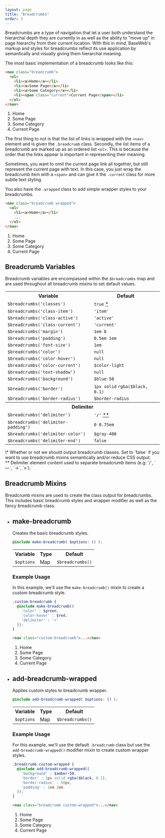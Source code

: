 ```yaml
---
layout: page
title: "Breadcrumbs"
order: 3
---
```


Breadcrumbs are a type of navigation that let a user both understand the hierarchal depth they are currently in as well as the ability to "move up" in page hierarchy from their current location. With this in mind, BaseWeb's markup and styles for breadcrumbs reflect its use application by semantically and visually giving them hierarchal meaning.

The most basic implementation of a breadcrumb looks like this:

```html
<nav class="breadcrumb">
  <ol>
    <li><a>Home</a></li>
    <li><a>Some Page</a></li>
    <li><a>Some Category</a></li>
    <li><span class="current">Current Page</span></li>
  </ol>
</nav>
```

<div class="demo">
  <nav class="breadcrumb">
    <ol>
      <li><a>Home</a></li>
      <li><a>Some Page</a></li>
      <li><a>Some Category</a></li>
      <li><span class="current">Current Page</span></li>
    </ol>
  </nav>
</div>

The first thing to not is that the list of links is wrapped with the `<nav>` element and is given the `.breadcrumb` class. Secondly, the list items of a breadcrumb are marked up as an ordered list `<ol>`. This is because the order that the links appear is important in representing their meaning.

Sometimes, you want to omit the current page link all together, but still represent the current page with text. In this case, you just wrap the breadcrumb item with a `<span>` and can give it the `.current` class for more subtle text styling.

You also have the `.wrapped` class to add simple wrapper styles to your breadcrumbs.

```html
<nav class="breadcrumb wrapped">
  <ol>
    <li><a>Home</a></li>
    ...
  </ol>
</nav>
```

<div class="demo">
  <nav class="breadcrumb wrapped">
    <ol>
      <li><a>Home</a></li>
      <li><a>Some Page</a></li>
      <li><a>Some Category</a></li>
      <li><span class="current">Current Page</span></li>
    </ol>
  </nav>
</div>

<section class="subsection subsection-variables" markdown="1">

# Breadcrumb Variables

Breadcrumb variables are encompassed within the `$breadcrumbs` map and are used throughout all breadcrumb mixins to set default values.

<table class="table table-docs">
  <tr>
    <th>Variable</th>
    <th>Default</th>
  </tr>
  <tr>
    <td><code>$breadcrumbs('classes')</code></td>
    <td><code>true</code> <a href="#var-note-1">*</a></td>
  </tr>
  <tr>
    <td><code>$breadcrumbs('class-item')</code></td>
    <td><code>'item'</code></td>
  </tr>
  <tr>
    <td><code>$breadcrumbs('class-active')</code></td>
    <td><code>'active'</code></td>
  </tr>
  <tr>
    <td><code>$breadcrumbs('class-current')</code></td>
    <td><code>'current'</code></td>
  </tr>
  <tr>
    <td><code>$breadcrumbs('margin')</code></td>
    <td><code>1em 0</code></td>
  </tr>
  <tr>
    <td><code>$breadcrumbs('padding')</code></td>
    <td><code>0.5em 1em</code></td>
  </tr>
  <tr>
    <td><code>$breadcrumbs('font-size')</code></td>
    <td><code>1em</code></td>
  </tr>
  <tr>
    <td><code>$breadcrumbs('color')</code></td>
    <td><code>null</code></td>
  </tr>
  <tr>
    <td><code>$breadcrumbs('color-hover')</code></td>
    <td><code>null</code></td>
  </tr>
  <tr>
    <td><code>$breadcrumbs('color-current')</code></td>
    <td><code>$color-light</code></td>
  </tr>
  <tr>
    <td><code>$breadcrumbs('text-shadow')</code></td>
    <td><code>null</code></td>
  </tr>

  <tr>
    <td><code>$breadcrumbs('background')</code></td>
    <td><code>$blue-50</code></td>
  </tr>
  <tr>
    <td><code>$breadcrumbs('border')</code></td>
    <td><code>1px solid</code> <code>rgba($black, 0.1)</code></td>
  </tr>
  <tr>
    <td><code>$breadcrumbs('border-radius')</code></td>
    <td><code>$border-radius</code></td>
  </tr>

  <tr>
    <th colspan="2">Delimiter</th>
  </tr>
  <tr>
    <td><code>$breadcrumbs('delimiter')</code></td>
    <td><code>'/'</code> <a href="#var-note-2">**</a></td>
  </tr>
  <tr>
    <td><code>$breadcrumbs('delimiter-padding')</code></td>
    <td><code>0 0.75em</code></td>
  </tr>
  <tr>
    <td><code>$breadcrumbs('delimiter-color')</code></td>
    <td><code>$gray-400</code></td>
  </tr>
  <tr>
    <td><code>$breadcrumbs('delimiter-end')</code></td>
    <td><code>false</code></td>
  </tr>
</table>

<div class="notice yellow" id="var-note-1" markdown="1">
\* Whether or not we should output breadcrumb classes. Set to `false` if you want to use breadcrumb mixins semantically and/or reduce CSS output.
</div>

<div class="notice yellow" id="var-note-2" markdown="1">
** Delimiter element content used to separate breadcrumb items (e.g: `/`, `—`, `→`, `»`).
</div>

</section>

<section class="subsection subsection-mixins" markdown="1">

# Breadcrumb Mixins

Breadcrumb mixins are used to create the class output for breadcrumbs. This includes basic breadcrumb styles and wrapper modifier as well as the fancy breadcrumb class.

<ul class="list list-docs">

<li markdown="1">

## make-breadcrumb

Creates the basic breadcrumb styles.

```scss
@include make-breadcrumb( $options: () );
```

<table class="table table-docs">
  <tr>
    <th>Variable</th>
    <th>Type</th>
    <th>Default</th>
  </tr>
  <tr>
    <td><code>$options</code></td>
    <td>Map</td>
    <td><code>$breadcrumbs()</code></td>
  </tr>
</table>

### Example Usage

In this example, we'll use the `make-breadcrumb()` mixin to create a custom breadcrumb style.

```scss
.custom-breadcrumb {
  @include make-breadcrumb((
    'color' : $green,
    'color-hover' : $red,
    'delimiter' : '»'
  ));
}
```

```html
<nav class="custom-breadcrumb">...</nav>
```

<div class="demo">
  <nav class="custom-breadcrumb">
    <ol>
      <li><a><span>Home</span></a></li>
      <li><a><span>Some Page</span></a></li>
      <li><a><span>Some Category</span></a></li>
      <li><span class="active item"><span>Current Page</span></span></li>
    </ol>
  </nav>
</div>

</li>

<li markdown="1">

## add-breadcrumb-wrapped

Applies custom styles to breadcrumb wrapper.

```scss
@include add-breadcrumb-wrapped( $options: () );
```

<table class="table table-docs">
  <tr>
    <th>Variable</th>
    <th>Type</th>
    <th>Default</th>
  </tr>
  <tr>
    <td><code>$options</code></td>
    <td>Map</td>
    <td><code>$breadcrumbs()</code></td>
  </tr>
</table>

### Example Usage

For this example, we'll use the default `.breadcrumb` class but use the `add-breadcrumb-wrapped()` modifier mixin to create custom wrapper styles.

```scss
.breadcrumb.custom-wrapped {
  @include add-breadcrumb-wrapped((
    'background' : $amber-50,
    'border' : 1px solid rgba($black, 0.1),
    'border-radius' : 50px,
    'padding' : 1em 2em
  ));
}
```

```html
<nav class="breadcrumb custom-wrapped">...</nav>
```

<div class="demo">
  <nav class="breadcrumb custom-wrapped">
    <ol>
      <li><a><span>Home</span></a></li>
      <li><a><span>Some Page</span></a></li>
      <li><a><span>Some Category</span></a></li>
      <li><span class="active item"><span>Current Page</span></span></li>
    </ol>
  </nav>
</div>

</li>

</ul>

</section>
